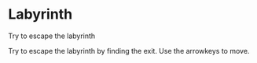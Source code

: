 # Labyrinth
Try to escape the labyrinth

Try to escape the labyrinth by finding the exit. Use the arrowkeys to move.
